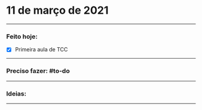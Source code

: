 # 11 de março de 2021

----
### Feito hoje:
- [x] Primeira aula de TCC

---

### Preciso fazer: #to-do


---

### Ideias:


---
